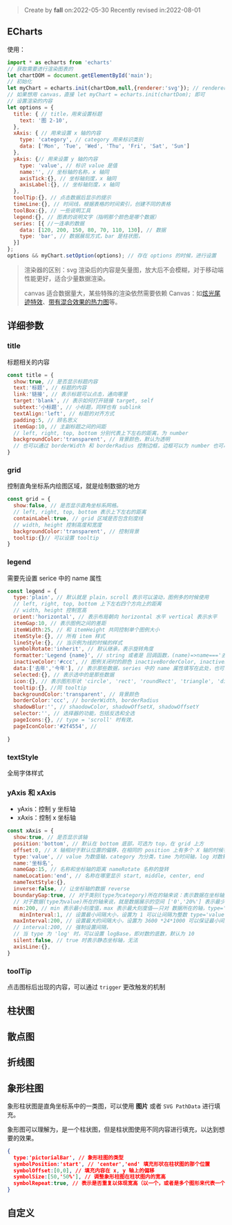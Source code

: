 > Create by **fall** on:2022-05-30
> Recently revised in:2022-08-01

## ECharts

使用：

```js
import * as echarts from 'echarts'
// 获取需要进行渲染图表的
let chartDOM = document.getElementById('main');
// 初始化
let myChart = echarts.init(chartDom,null,{renderer:'svg'}); // renderer 表示使用什么渲染器，默认为 canvas
// 如果想用 canvas，直接 let myChart = echarts.init(chartDom); 即可
// 设置渲染的内容
let options = {
  title: { // title，用来设置标题
    text: '图 2-10',
  }, 
  xAxis: { // 用来设置 x 轴的内容
    type: 'category', // category 用来标识类别
    data: ['Mon', 'Tue', 'Wed', 'Thu', 'Fri', 'Sat', 'Sun']
  }, 
  yAxis: {// 用来设置 y 轴的内容
    type: 'value', // 标识 value 是值
    name:'', // 坐标轴的名称，x 轴同
    axisTick:{}, // 坐标轴刻度，x 轴同
    axisLabel:{}, // 坐标轴刻度，x 轴同
  },
  toolTip:{}, // 点击数据后显示的提示
  timeLine:{}, // 时间线，根据表格的时间索引，创建不同的表格
  toolBox:{}, // 一些说明工具
  legend:{}, // 图表的说明文字（指明那个颜色是哪个数据）
  series: [{ //一连串的数据
    data: [120, 200, 150, 80, 70, 110, 130], // 数据
    type: 'bar', // 数据展现方式，bar 是柱状图，
  }]
};
options && myChart.setOption(options); // 存在 options 的时候，进行设置
```

> 渲染器的区别：svg 渲染后的内容是矢量图，放大后不会模糊，对于移动端性能更好，适合少量数据渲染。
>
> canvas 适合数据量大，某些特殊的渲染依然需要依赖 Canvas：如[炫光尾迹特效](https://echarts.apache.org/option.html#series-lines.effect)、[带有混合效果的热力图](https://echarts.apache.org//examples/editor.html?c=heatmap-bmap)等。

## 详细参数

### title

标题相关的内容

```js
const title = {
  show:true, // 是否显示标题内容
  text:'标题', // 标题的内容
  link:'链接', // 表示标题可以点击，通向哪里
  target:'blank', // 表示如何打开链接 target, self
  subtext:'小标题', // 小标题，同样也有 sublink
  textAlign:'left', // 标题的对齐方式
  padding:5, // 顾名思义
  itemGap:10, // 主副标题之间的间距
  // left, right, top, bottom 分别代表上下左右的距离，为 number
  backgroundColor:'transparent', // 背景颜色，默认为透明
  // 也可以通过 borderWidth 和 borderRadius 控制边框，边框可以为 number 也可以为 Array[number]
}
```

### grid

控制直角坐标系内绘图区域，就是绘制数据的地方

```js
const grid = {
  show:false, // 是否显示直角坐标系网格。
  // left, right, top, bottom 表示上下左右的距离
  containLabel:true, // grid 区域是否包含刻度线
  // width, height 控制高度和宽度
  backgroundColor:'transparent', // 控制背景
  tooltip:{}// 可以设置 tooltip
}
```

### legend

需要先设置 serice 中的 name 属性

```js
const legend = {
  type:'plain', // 默认就是 plain，scroll 表示可以滚动，图例多的时候使用
  // left, right, top, bottom 上下左右四个方向上的距离
  // width, height 控制宽高
  orient:'horizontal', // 表示布局朝向 horizontal 水平 vertical 表示水平
  itemGap:10, // 表示图例之间的差距
  itemWidth:25, // 和 itemHeight 共同控制单个图例大小
  itemStyle:{}, // 所有 item 样式
  lineStyle:{}, // 当示例为线的时候的样式
  symbolRotate:'inherit', // 默认继承，表示旋转角度
  formatter:'Legend {name}', // string 或者是 回调函数，(name)=>name==='去年'?'历史':'当前'
  inactiveColor:'#ccc', // 图例关闭时的颜色 inactiveBorderColor, inactiveBorderWidth 控制 border 颜色和宽度
  data:['去年','今年'], // 表示那些数据，series 中的 name 属性填写在此处，也可以填写对象 {name:'',icon:'',itemStyle:{}} 这里的 itemStyle 同上
  selected:{}, // 表示选中的是那些数据
  icon:{}, // 表示图形形状 'circle', 'rect', 'roundRect', 'triangle', 'diamond', 'pin', 'arrow', 'none'
  tooltip:{}, //同 tooltip
  backgroundColor:'transparent', // 背景颜色
  borderColor:'ccc', // borderWidth, borderRadius 
  shadowBlur:'', // shaodowColor, shadowOffsetX, shadowOffsetY
  selector:'', // 选择器的功能，包括反选和全选
  pageIcons:{}, // type = 'scroll' 时有效，
  pageIconColor:'#2f4554', // 
  
}
```

### textStyle

全局字体样式

### yAxis 和 xAxis

- yAxis：控制 y 坐标轴
- xAxis：控制 x 坐标轴

```js
const xAxis = {
  show:true, // 是否显示该轴
  position:'bottom', // 默认在 bottom 底部，可选为 top，在 grid 上方
  offset:0, // X 轴相对于默认位置的偏移，在相同的 position 上有多个 X 轴的时候有用。
  type:'value', // value 为数值轴，category 为分类，time 为时间轴，log 对数轴。
  name:'坐标名',
  nameGap:15, // 名称和坐标轴的距离 nameRotate 名称的旋转
  nameLocation:'end', // 名称在哪里显示 start, middle, center, end
  nameTextStyle:{},
  inverse:false, // 让坐标轴的数据 reverse
  boundaryGap:true, // 对于类别(type为category)所在的轴来说：表示数据在坐标轴刻度线中间，false 则表示在刻度线上
  // 对于数据(type为value)所在的轴来说，就是数据展示的空间 ['0','20%'] 表示最少展示 0，最高值上侧空余 20%
  min:200, // min 表示最小刻度值，max 表示最大刻度值——只对 数据所在的轴，type='value' 生效
 	minInterval:1, // 设置最小间隔大小，设置为 1 可以让间隔为整数 type='value'|'time' 时有效
  maxInterval:200, // 设置最大的间隔大小，设置为 3600 *24*1000 可以保证最小间隔为一天
  // interval:200, // 强制设置间隔，
  // 当 type 为 'log' 时，可以设置 logBase，即对数的底数，默认为 10
  silent:false, // true 时表示静态坐标轴，无法
  axisLine:{},
}
```

### toolTip

点击图标后出现的内容，可以通过 `trigger` 更改触发的机制

## 柱状图

## 散点图

## 折线图

## 象形柱图

象形柱状图是直角坐标系中的一类图，可以使用 **图片** 或者 `SVG PathData` 进行填充。

象形图可以理解为，是一个柱状图，但是柱状图使用不同内容进行填充，以达到想要的效果。

```json
{
  type:'pictorialBar', // 象形柱图的类型
  symbolPosition:'start', // 'center','end' 填充形状在柱状图的那个位置
  symbolOffset:[0,0], // 填充内容在 x, y 轴上的偏移
  symbolSize:[50,'50%'], // 调整象形柱图在柱状图内的宽高
  symbolRepeat:true, // 表示是否重复以体现宽高（以一个，或者是多个图形来代表一个数据项）
}
```

## 自定义



